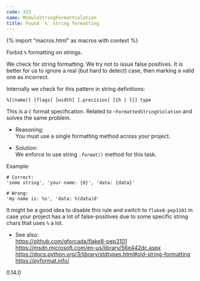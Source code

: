 ```yaml
---
code: 323
name: ModuloStringFormatViolation
title: Found `%` string formatting
---
```


{% import "macros.html" as macros with context %}

Forbid `%` formatting on strings.

We check for string formatting. We try not to issue false positives. It
is better for us to ignore a real (but hard to detect) case, then
marking a valid one as incorrect.

Internally we check for this pattern in string definitions:

    %[(name)] [flags] [width] [.precision] [{h | l}] type

This is a `C` format specification. Related to
`~FormattedStringViolation` and solves the same problem.

  - Reasoning:  
    You must use a single formatting method across your project.

  - Solution:  
    We enforce to use string `.format()` method for this task.

Example:

    # Correct:
    'some string', 'your name: {0}', 'data: {data}'
    
    # Wrong:
    'my name is: %s', 'data: %(data)d'

It might be a good idea to disable this rule and switch to
`flake8-pep3101` in case your project has a lot of false-positives due
to some specific string chars that uses `%` a lot.

  - See also:  
    <https://github.com/gforcada/flake8-pep3101>
    <https://msdn.microsoft.com/en-us/library/56e442dc.aspx>
    <https://docs.python.org/3/library/stdtypes.html#old-string-formatting>
    <https://pyformat.info/>

<div class="versionadded">

0.14.0

</div>